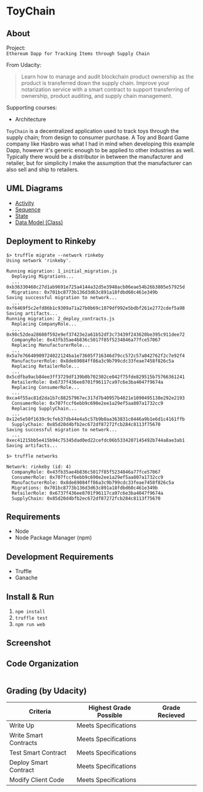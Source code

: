 ToyChain
========

About
-----

Project:  
`Ethereum Dapp for Tracking Items through Supply Chain`

From Udacity:
> Learn how to manage and audit blockchain product ownership as the product is transferred down the supply chain. Improve your notarization service with a smart contract to support transferring of ownership, product auditing, and supply chain management.

Supporting courses:
* Architecture

`ToyChain` is a decentralized application used to track toys through the supply chain; from design to consumer purchase. A Toy and Board Game company like Hasbro was what I had in mind when developing this example Dapp, however it's generic enough to be applied to other industries as well. Typically there would be a distributor in between the manufacturer and retailer, but for simplicity I make the assumption that the manufacturer can also sell and ship to retailers.

UML Diagrams
------------
* [Activity]()
* [Sequence]()
* [State]()
* [Data Model (Class)]()

Deployment to Rinkeby
---------------------
```console
$> truffle migrate --network rinkeby
Using network 'rinkeby'.                                                 
                                    
Running migration: 1_initial_migration.js                                
  Deploying Migrations...           
  ... 0xb36330460c27d1ab9691e725a4144a32d5e3948acb06eae54b26b3805e57925d 
  Migrations: 0x701bc8773b136d3d63c891a18fdbd60c461e349b
Saving successful migration to network...
  ... 0xf6469f5c2efd86b1c9309a71a27b0b69c1079df992e5bdbf261e2772cdef5a98
Saving artifacts...
Running migration: 2_deploy_contracts.js
  Replacing CompanyRole...
  ... 0x98c52dea28608f592e9ef37423e2a61b52df3c73439f243620be395c911dee72
  CompanyRole: 0x43fb35ae4b836c5017f85f5234846a77fce57067
  Replacing ManufacturerRole...
  ... 0x5a7e76640909724022124ba1e73605f716346d79cc572c57a042762f2c7e92f4
  ManufacturerRole: 0x8de69084ff86a3c9b799cdc33feae7458f826c5a
  Replacing RetailerRole...
  ... 0x5cdfba9acb84ee3ff3729df139b0b702302ce042f75fde829515b75766361241
  RetailerRole: 0x6737f436ee8701f96117ca97c6e3ba4047f9674a
  Replacing ConsumerRole...
  ... 0xca4f55ac81d2da1b7c88257967ec317d7b40957b4021e1090495138e292e2193
  ConsumerRole: 0x707fccf6ebb9c690e2ee1a29ef5aa807a1732cc9
  Replacing SupplyChain...
  ... 0x12e5e50f1639c9cfeb37db44e4a5c57b9b0aa363831c0446a9b1e6d1c4161ffb
  SupplyChain: 0x85d20d4bfb2ec672df87272fcb284c8113f75670
Saving successful migration to network...
  ... 0xec41215bb5e415b94c75345dad0ed22cefdc06b5334207145492b744a8ae3ab1
Saving artifacts...

$> truffle networks

Network: rinkeby (id: 4)
  CompanyRole: 0x43fb35ae4b836c5017f85f5234846a77fce57067
  ConsumerRole: 0x707fccf6ebb9c690e2ee1a29ef5aa807a1732cc9
  ManufacturerRole: 0x8de69084ff86a3c9b799cdc33feae7458f826c5a
  Migrations: 0x701bc8773b136d3d63c891a18fdbd60c461e349b
  RetailerRole: 0x6737f436ee8701f96117ca97c6e3ba4047f9674a
  SupplyChain: 0x85d20d4bfb2ec672df87272fcb284c8113f75670
```

Requirements
------------
* Node
* Node Package Manager (npm)

Development Requirements
------------------------
* Truffle
* Ganache

Install & Run
-------------
1. `npm install`
2. `truffle test`
3. `npm run web`

Screenshot
----------


Code Organization
-----------------
```console
```

Grading (by Udacity)
--------------------

Criteria                  |Highest Grade Possible  |Grade Recieved
--------------------------|------------------------|--------------------
Write Up                  |Meets Specifications    |
Write Smart Contracts     |Meets Specifications    |
Test Smart Contract       |Meets Specifications    |
Deploy Smart Contract     |Meets Specifications    |
Modify Client Code        |Meets Specifications    |
